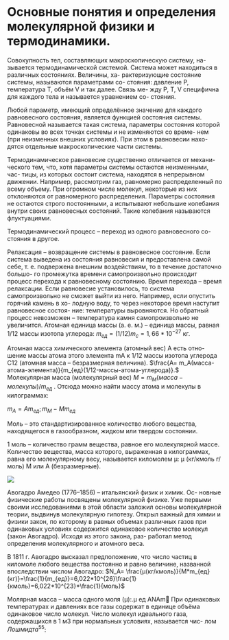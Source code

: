 # Основные понятия и определения молекулярной физики и термодинамики.

  Совокупность тел, составляющих макроскопическую систему, на-
зывается термодинамической системой.
Система может находиться в различных состояниях. Величины, ха-
рактеризующие состояние системы, называются параметрами со-
стояния: давление P, температура T, объём V и так далее. Связь ме-
жду P, T, V специфична для каждого тела и называется уравнением со-
стояния.

 Любой параметр, имеющий определённое значение для каждого
равновесного состояния, является функцией состояния системы.
Равновесной называется такая система, параметры состояния
которой одинаковы во всех точках системы и не изменяются со време-
нем (при неизменных внешних условиях). При этом в равновесии нахо-
дятся отдельные макроскопические части системы. 

  Термодинамическое равновесие существенно отличается от механи-
ческого тем, что, хотя параметры системы остаются неизменными, час-
тицы, из которых состоит система, находятся в непрерывном движении.
Например, рассмотрим газ, равномерно распределенный по всему
объему. При огромном числе молекул, некоторые из них отклоняются
от равномерного распределения. Параметры состояния не остаются
строго постоянными, а испытывают небольшие колебания внутри своих
равновесных состояний. Такие колебания называются флуктуациями.

  Термодинамический процесс – переход из одного равновесного со-
стояния в другое.

  Релаксация – возвращение системы в равновесное состояние. Если
система выведена из состояния равновесия и предоставлена самой себе,
т. е. подвержена внешним воздействиям, то в течение достаточно большо-
го промежутка времени самопроизвольно происходит процесс перехода к
равновесному состоянию. Время перехода – время релаксации.
Если равновесие установилось, то система самопроизвольно не
сможет выйти из него. Например, если опустить горячий камень в хо-
лодную воду, то через некоторое время наступит равновесное состоя-
ние: температуры выровняются. Но обратный процесс невозможен –
температура камня самопроизвольно не увеличится. 
Атомная единица массы (а. е. м.) – единица массы, равная 1/12
массы изотопа углерода: 
$m_{ед} = (1/12)m_c=1,66*10^{-27}$ кг. 
 
  Атомная масса химического элемента (атомный вес) А есть отно-
шение массы атома этого элемента mA к 1/12 массы изотопа углерода
С12 (атомная масса – безразмерная величина). 
$\frac{A= m_A(масса-атома-элемента)}{m_{ед}(1/12-массы-атома-углерода)}.$ 
   Молекулярная масса (молекулярный вес) 
   $M=m_М(масса-молекулы)/m_{ед}$ .
   Отсюда можно найти массу атома и молекулы в килограммах: 
   
   $m_A=Am_{ед}; m_M-Mm_{ед}$ 
   

 Моль – это стандартизированное количество любого вещества,
находящегося в газообразном, жидком или твердом состоянии.
   
1 моль – количество грамм вещества, равное его молекулярной массе.
Количество вещества, масса которого, выраженная в килограммах,
равна его молекулярному весу, называется киломолем μ: μ (кг/кмоль г/моль) M или A (безразмерные).

![](Avogadro.png)

Авогадро Амедео (1776–1856) – итальянский физик и химик. Ос-
новные физические работы посвящены молекулярной физике. Уже
первыми своими исследованиями в этой области заложил основы
молекулярной теории, выдвинув молекулярную гипотезу. Открыл
важный для химии и физики закон, по которому в равных объемах
различных газов при одинаковых условиях содержится одинаковое
количество молекул (закон Авогадро). Исходя из этого закона, раз-
работал метод определения молекулярного и атомного веса.

В 1811 г. Авогадро высказал предположение, что число частиц в
киломоле любого вещества постоянно и равно величине, названной
впоследствии числом Авогадро: 
$N_A= \frac{μ(кг/кмоль)}{M*m_{ед}(кг)}=\frac{1}{m_{ед}}=6,022*10^{26}\frac{1}{кмоль}=6,022*10^{23}*\frac{1}{моль}$ 

Молярная масса – масса одного моля (μ):.μ ед ANAm
При одинаковых температурах и давлениях все газы содержат в
единице объёма одинаковое число молекул. Число молекул идеального
газа, содержащихся в 1 м3 при нормальных условиях, называется чис-
лом $Лошмидта^{55}$: